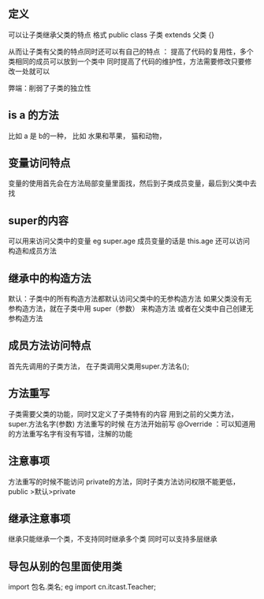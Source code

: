 ## 定义
可以让子类继承父类的特点
格式 public class 子类 extends 父类 {}

从而让子类有父类的特点同时还可以有自己的特点
： 提高了代码的复用性，多个类相同的成员可以放到一个类中
同时提高了代码的维护性，方法需要修改只要修改一处就可以

弊端：削弱了子类的独立性

## is a 的方法
比如 a 是 b的一种， 比如 水果和苹果， 猫和动物， 

## 变量访问特点
变量的使用首先会在方法局部变量里面找，然后到子类成员变量，最后到父类中去找

## super的内容
可以用来访问父类中的变量 eg super.age
成员变量的话是 this.age
还可以访问构造和成员方法

## 继承中的构造方法
默认：子类中的所有构造方法都默认访问父类中的无参构造方法
如果父类没有无参构造方法，就在子类中用 super（参数） 来构造方法
或者在父类中自己创建无参构造方法

## 成员方法访问特点
首先先调用的子类方法，
在子类调用父类用super.方法名();

## 方法重写
子类需要父类的功能，同时又定义了子类特有的内容
用到之前的父类方法，super.方法名字(参数)
方法重写的时候 在方法开始前写 @Override ：可以知道用的方法重写名字有没有写错，注解的功能

## 注意事项
方法重写的时候不能访问 private的方法，同时子类方法访问权限不能更低，public >默认>private

## 继承注意事项
继承只能继承一个类，不支持同时继承多个类
同时可以支持多层继承

## 导包从别的包里面使用类
import 包名.类名;
eg import cn.itcast.Teacher;
